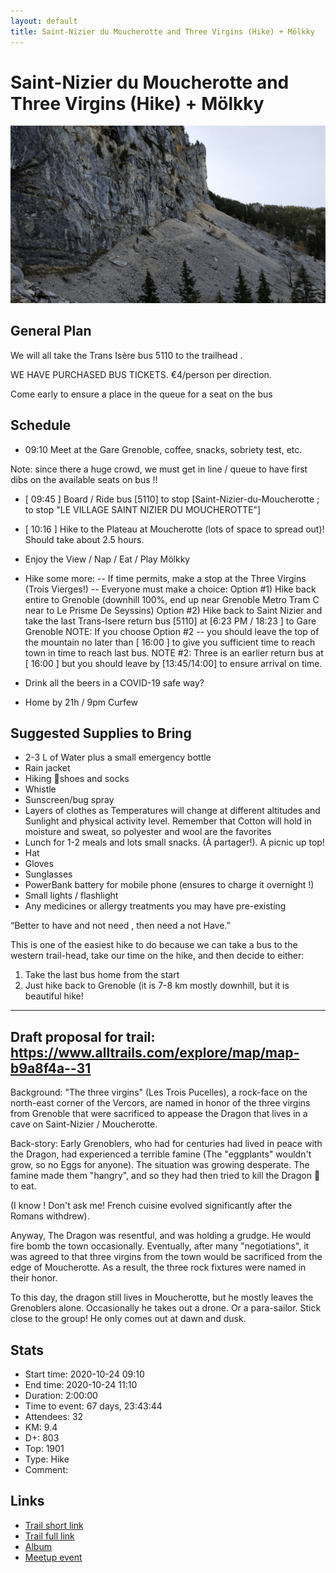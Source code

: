 ```yaml
---
layout: default
title: Saint-Nizier du Moucherotte and Three Virgins (Hike) + Mölkky
---
```


# Saint-Nizier du Moucherotte and Three Virgins (Hike) + Mölkky

![2020-10-24](../img/orig/2020-10-24.jpg)

##  General Plan 

We will all take the Trans Isère bus 5110 to the trailhead .

WE HAVE PURCHASED BUS TICKETS. €4/person per direction.

Come early to ensure a place in the queue for a seat on the bus

##  Schedule 
* 09:10 Meet at the Gare Grenoble, coffee, snacks, sobriety test, etc.

Note: since there a huge crowd, we must get in line / queue to have first dibs on the available seats on bus !!

* [ 09:45 ] Board / Ride bus [5110] to stop [Saint-Nizier-du-Moucherotte ; to stop "LE VILLAGE SAINT NIZIER DU MOUCHEROTTE"]
* [ 10:16 ] Hike to the Plateau at Moucherotte (lots of space to spread out)! Should take about 2.5 hours.
* Enjoy the View / Nap / Eat / Play Mölkky

* Hike some more:
-- If time permits, make a stop at the Three Virgins (Trois Vierges!)
-- Everyone must make a choice:
Option #1) Hike back entire to Grenoble (downhill 100%, end up near Grenoble Metro Tram C near to Le Prisme De Seyssins)
Option #2) Hike back to Saint Nizier and take the last Trans-Isere return bus [5110] at [6:23 PM / 18:23 ] to Gare Grenoble
NOTE: If you choose Option #2 -- you should leave the top of the mountain no later than [ 16:00 ] to give you sufficient time to reach town in time to reach last bus.
NOTE #2: Three is an earlier return bus at [ 16:00 ] but you should leave by [13:45/14:00] to ensure arrival on time.
* Drink all the beers in a COVID-19 safe way?
* Home by 21h / 9pm Curfew

##  Suggested Supplies to Bring 

- 2-3 L of Water plus a small emergency bottle
- Rain jacket
- Hiking 🥾shoes and socks
- Whistle
- Sunscreen/bug spray
- Layers of clothes as Temperatures will change at different altitudes and Sunlight and physical activity level. Remember that Cotton will hold in moisture and sweat, so polyester and wool are the favorites
- Lunch for 1-2 meals and lots small snacks. (À partager!). A picnic up top!
- Hat
- Gloves
- Sunglasses
- PowerBank battery for mobile phone (ensures to charge it overnight !)
- Small lights / flashlight
- Any medicines or allergy treatments you may have pre-existing

“Better to have and not need , then need a not Have.”

This is one of the easiest hike to do because we can take a bus to the western trail-head, take our time on the hike, and then decide to either:

1) Take the last bus home from the start
2) Just hike back to Grenoble (it is 7-8 km mostly downhill, but it is beautiful hike!
-----
Draft proposal for trail:
https://www.alltrails.com/explore/map/map-b9a8f4a--31
-----

Background: "The three virgins" (Les Trois Pucelles), a rock-face on the north-east corner of the Vercors, are named in honor of the three virgins from Grenoble that were sacrificed to appease the Dragon that lives in a cave on Saint-Nizier / Moucherotte.

Back-story: Early Grenoblers, who had for centuries had lived in peace with the Dragon, had experienced a terrible famine (The "eggplants" wouldn't grow, so no Eggs for anyone). The situation was growing desperate. The famine made them "hangry", and so they had then tried to kill the Dragon 🐉 to eat.

(I know ! Don't ask me! French cuisine evolved significantly after the Romans withdrew).

Anyway, The Dragon was resentful, and was holding a grudge. He would fire bomb the town occasionally. Eventually, after many "negotiations", it was agreed to that three virgins from the town would be sacrificed from the edge of Moucherotte. As a result, the three rock fixtures were named in their honor.

To this day, the dragon still lives in Moucherotte, but he mostly leaves the Grenoblers alone. Occasionally he takes out a drone. Or a para-sailor. Stick close to the group! He only comes out at dawn and dusk.

## Stats

- Start time: 2020-10-24 09:10
- End time: 2020-10-24 11:10
- Duration: 2:00:00
- Time to event: 67 days, 23:43:44
- Attendees: 32
- KM: 9.4
- D+: 803
- Top: 1901
- Type: Hike
- Comment: 

## Links

- [Trail short link](https://s.42l.fr/le-moucherotte)
- [Trail full link]()
- [Album](https://binnette.github.io/GacImg2020/2020-10-24-Saint-Nizier-du-Moucherotte-and-Three-Virgins-Hike-Molkky.html)
- [Meetup event](https://www.meetup.com/grenoble-adventure-club-english-french/events/272628657/)
